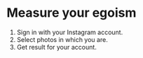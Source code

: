 # Measure your egoism

1. Sign in with your Instagram account.
2. Select photos in which you are.
3. Get result for your account.
